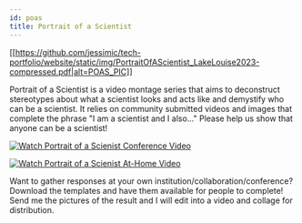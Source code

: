 ```yaml
---
id: poas
title: Portrait of a Scientist
---
```


[[https://github.com/jessimic/tech-portfolio/website/static/img/PortraitOfAScientist_LakeLouise2023-compressed.pdf|alt=POAS_PIC]]

Portrait of a Scientist is a video montage series that aims to deconstruct stereotypes about what a scientist looks and acts like and demystify who can be a scientist. It relies on community submitted videos and images that complete the phrase "I am a scientist and I also..." Please help us show that anyone can be a scientist!

[![Watch Portrait of a Scienist Conference Video](https://img.youtube.com/vi/fxWe5EV_vhg&ab_channel=PortraitofAScientist/0.jpg)](https://www.youtube.com/watch?v=fxWe5EV_vhg&ab_channel=PortraitofAScientist)

[![Watch Portrait of a Scienist At-Home Video](https://img.youtube.com/vi/lL0VaAb8fE0&ab_channel=PortraitofAScientist/0.jpg)](https://www.youtube.com/watch?v=lL0VaAb8fE0&ab_channel=PortraitofAScientist)

Want to gather responses at your own institution/collaboration/conference? Download the templates and have them available for people to complete! Send me the pictures of the result and I will edit into a video and collage for distribution.
